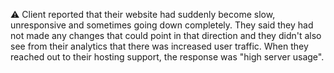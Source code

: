 ⚠️ Client reported that their website had suddenly become slow, unresponsive and sometimes going down completely. They said they had not made any changes that could point in that direction and they didn't also see from their analytics that there was increased user traffic.
When they reached out to their hosting support, the response was "high server usage".